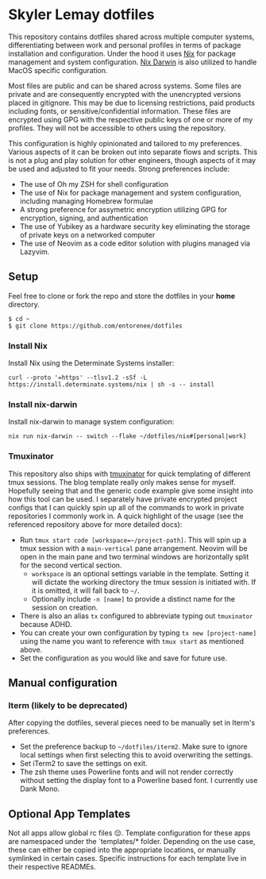# Skyler Lemay dotfiles

This repository contains dotfiles shared across multiple computer systems, differentiating between work and personal profiles in terms of package installation and configuration. Under the hood it uses [Nix](https://nixos.org/) for package management and system configuration. [Nix Darwin](https://github.com/nix-darwin/nix-darwin) is also utilized to handle MacOS specific configuration.

Most files are public and can be shared across systems. Some files are private and are consequently encrypted with the unencrypted versions placed in gitignore. This may be due to licensing restrictions, paid products including fonts, or sensitive/confidential information. These files are encrypted using GPG with the respective public keys of one or more of my profiles. They will not be accessible to others using the repository.

This configuration is highly opinionated and tailored to my preferences. Various aspects of it can be broken out into separate flows and scripts. This is not a plug and play solution for other engineers, though aspects of it may be used and adjusted to fit your needs. Strong preferences include:

* The use of Oh my ZSH for shell configuration
* The use of Nix for package management and system configuration, including managing Homebrew formulae
* A strong preference for assymetric encryption utilizing GPG for encryption, signing, and authentication
* The use of Yubikey as a hardware security key eliminating the storage of private keys on a networked computer
* The use of Neovim as a code editor solution with plugins managed via Lazyvim.

## Setup

Feel free to clone or fork the repo and store the dotfiles in your **home** directory.
```
$ cd ~
$ git clone https://github.com/entorenee/dotfiles
```

### Install Nix

Install Nix using the Determinate Systems installer:
```
curl --proto '=https' --tlsv1.2 -sSf -L https://install.determinate.systems/nix | sh -s -- install
```

### Install nix-darwin

Install nix-darwin to manage system configuration:
```
nix run nix-darwin -- switch --flake ~/dotfiles/nix#[personal|work]
```

### Tmuxinator

This repository also ships with [tmuxinator](https://github.com/tmuxinator/tmuxinator) for quick templating of different tmux sessions. The blog template really only makes sense for myself. Hopefully seeing that and the generic code example give some insight into how this tool can be used. I separately have private encrypted project configs that I can quickly spin up all of the commands to work in private repositories I commonly work in. A quick highlight of the usage (see the referenced repository above for more detailed docs):

* Run `tmux start code [workspace=~/project-path]`. This will spin up a tmux session with a `main-vertical` pane arrangement. Neovim will be open in the main pane and two terminal windows are horizontally split for the second vertical section.
  * `workspace` is an optional settings variable in the template. Setting it will dictate the working directory the tmux session is initiated with. If it is omitted, it will fall back to `~/`.
  * Optionally include `-n [name]` to provide a distinct name for the session on creation.
* There is also an alias `tx` configured to abbreviate typing out `tmuxinator` because ADHD.
* You can create your own configuration by typing `tx new [project-name]` using the name you want to reference with `tmux start` as mentioned above.
* Set the configuration as you would like and save for future use.

## Manual configuration

### Iterm (likely to be deprecated)

After copying the dotfiles, several pieces need to be manually set in Iterm's preferences.

- Set the preference backup to `~/dotfiles/iterm2`. Make sure to ignore local settings when first selecting this to avoid overwriting the settings.
- Set iTerm2 to save the settings on exit.
- The zsh theme uses Powerline fonts and will not render correctly without setting the display font to a Powerline based font. I currently use Dank Mono.

## Optional App Templates

Not all apps allow global rc files 😔. Template configuration for these apps are namespaced under the `templates/* folder. Depending on the use case, these can either be copied into the appropriate locations, or manually symlinked in certain cases. Specific instructions for each template live in their respective READMEs.

